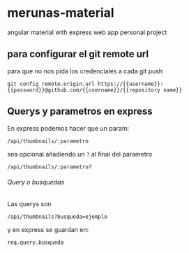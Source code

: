 # merunas-material
angular material with express web app personal project

## para configurar el git remote url
para que no nos pida los credenciales a cada git push

```
git config remote.origin.url https://{{username}}:{{password}}@github.com/{{username}}/{{repository name}}
```
## Querys y parametros en express

En express podemos hacer que un param:

`/api/thumbnails/:parametro`

sea opcional añadiendo un `?` al final del parametro

`/api/thumbnails/:parametro?`

###### Query o busquedas

Las querys son

`/api/thumbnails?busqueda=ejemplo`

y en express se guardan en:

`req.query.busqueda`

